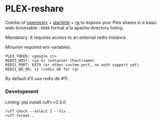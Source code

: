 # PLEX-reshare

Combo of [openresty](https://openresty.org/) + [starlette](https://www.starlette.io/) + [rq](https://python-rq.org) to expose your Plex shares in a basic web-browsable `:8080`  format a'la apache directory listing.

Mandatory: It requires access to an external redis instance

Minunim required env variables:

```
PLEX_TOKEN: <google it>
REDIS_HOST: <ip or container (host)name>
REDIS_PORT: 6379 (or other custom port, no auth support yet)
REDIS_DB_RQ: 11 (redis db for rq)
```

By default it'll use redis db #11.

### Development

Linting: pip install ruff==0.3.0


```
ruff check --select I --fix .
ruff format .
```
